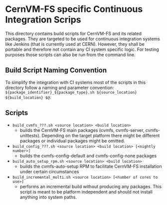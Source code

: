 # CernVM-FS specific Continuous Integration Scrips
This directory contains build scripts for CernVM-FS and its related packages. They are targeted to be used for continuous integration systems like Jenkins (that is currently used at CERN). However, they shall be portable and therefore not contain any CI system specific logic. For testing purposes those scripts can also be run from the command line.

## Build Script Naming Convention
To simplify the integration with CI systems most of the scripts in this directory follow a naming and parameter convention: `${package_identifier}_${package_type}.sh ${source_location} ${build_location} $@`.

## Scripts
* `build_cvmfs_???.sh <source location> <build location>`
  * builds the CernVM-FS main packages (cvmfs, cvmfs-server, cvmfs-unittests). Depending on the target platform there might be different packages or individual packages might be omitted.
* `build_config_???.sh <source location> <build location> [<nightly number>]`
  * builds the cvmfs-config-default and cvmfs-config-none packages
* `build_auto_setup_rpm.sh <source location> <build location>`
  * builds the cvmfs-auto-setup RPM to facilitate CernVM-FS installation under certain circumstances
* `build_incremental_multi.sh <source location> [<number of cores to use>]`
  * performs an incremental build without producing any packages. This script is meant to be platform independent and should not install anything into system paths.
